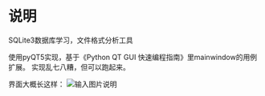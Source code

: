 # 说明
SQLite3数据库学习，文件格式分析工具

使用pyQT5实现，基于《Python QT GUI 快速编程指南》里mainwindow的用例扩展。
实现乱七八糟，但可以跑起来。

界面大概长这样：
![输入图片说明](https://images.gitee.com/uploads/images/2020/0903/113219_d96d30fd_5391806.png "屏幕截图.png")
